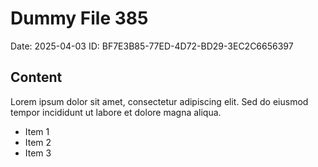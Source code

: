# Dummy File 385

Date: 2025-04-03
ID: BF7E3B85-77ED-4D72-BD29-3EC2C6656397

## Content

Lorem ipsum dolor sit amet, consectetur adipiscing elit.
Sed do eiusmod tempor incididunt ut labore et dolore magna aliqua.

* Item 1
* Item 2
* Item 3
